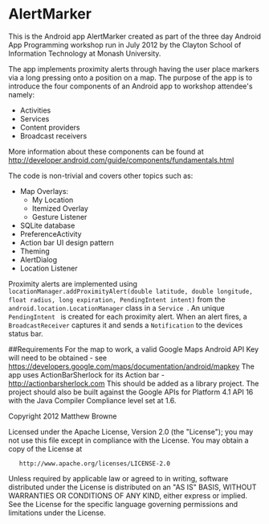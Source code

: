 AlertMarker
==================
This is the Android app AlertMarker created as part of the three day Android App Programming workshop run in July 2012 by the Clayton School of Information Technology at Monash University.

The app implements proximity alerts through having the user place markers via a long pressing onto a position on a map.
The purpose of the app is to introduce the four components of an Android app to workshop attendee's namely:
- Activities
- Services
- Content providers
- Broadcast receivers

More information about these components can be found at http://developer.android.com/guide/components/fundamentals.html

The code is non-trivial and covers other topics such as:
- Map Overlays:
	- My Location
	- Itemized Overlay
	- Gesture Listener
- SQLite database
- PreferenceActivity
- Action bar UI design pattern
- Theming
- AlertDialog
- Location Listener


Proximity alerts are implemented using ```locationManager.addProximityAlert(double latitude, double longitude, float radius, long expiration, PendingIntent intent)```
from the ```android.location.LocationManager``` class in a ```Service ```. An unique ```PendingIntent ``` is created for each proximity alert. When an alert fires, a ```BroadcastReceiver``` captures it and sends a ```Notification``` to the devices status bar.

##Requirements
For the map to work, a valid Google Maps Android API Key will need to be obtained - see https://developers.google.com/maps/documentation/android/mapkey
The app uses ActionBarSherlock for its Action bar - http://actionbarsherlock.com
This should be added as a library project. The project should also be built against the Google APIs for Platform 4.1 API 16 with the Java Compiler Compliance level set at 1.6.

Copyright 2012 Matthew Browne

   Licensed under the Apache License, Version 2.0 (the "License");
   you may not use this file except in compliance with the License.
   You may obtain a copy of the License at

       http://www.apache.org/licenses/LICENSE-2.0

   Unless required by applicable law or agreed to in writing, software
   distributed under the License is distributed on an "AS IS" BASIS,
   WITHOUT WARRANTIES OR CONDITIONS OF ANY KIND, either express or implied.
   See the License for the specific language governing permissions and
   limitations under the License.


